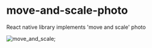 # move-and-scale-photo
React native library implements 'move and scale' photo


![move_and_scale](https://media.giphy.com/media/XfgPzEcq2wSuYgSOI8/giphy.gif);
